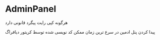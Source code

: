 # AdminPanel

هرگونه کپی رایت پیگرد قانونی دارد

پیدا کردن پنل ادمین در سرع ترین زمان ممکن    کد نویسی شده توسط کریتور دیافراگ
